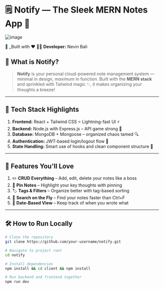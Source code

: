 # 🗒️ Notify — The Sleek MERN Notes App 🚀

![image](https://github.com/user-attachments/assets/89cfaac0-8076-4438-8859-ea13a2a28823)


📅 _Built with ❤️ 
👨‍💻 **Developer:** Nevin Bali  

## 📌 What is Notify?

> **Notify** is your personal cloud-powered note management system — minimal in design, _maximum_ in function. Built with the **MERN stack** and sprinkled with Tailwind magic ✨, it makes organizing your thoughts a breeze!

---

## 🧠 Tech Stack Highlights
1. **Frontend:** React + Tailwind CSS = Lightning-fast UI ⚡  
2. **Backend:** Node.js with Express.js – API game strong 💪  
3. **Database:** MongoDB + Mongoose – organized chaos tamed 🔍  
4. **Authentication:** JWT-based login/logout flow 🔐  
5. **State Handling:** Smart use of hooks and clean component structure 🧼  

---

## 🧩 Features You'll Love
1. ✏️ **CRUD Everything** – Add, edit, delete your notes like a boss  
2. 📍 **Pin Notes** – Highlight your key thoughts with pinning  
3. 🏷️ **Tags & Filters** – Organize better with tag-based sorting  
4. 🔎 **Search on the Fly** – Find your notes faster than Ctrl+F  
5. 📅 **Date-Based View** – Keep track of when you wrote what  

---


## 🛠️ How to Run Locally

```bash
# Clone the repository
git clone https://github.com/your-username/notify.git

# Navigate to project root
cd notify

# Install dependencies
npm install && cd client && npm install

# Run backend and frontend together
npm run dev
